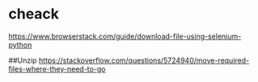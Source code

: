 # cheack
https://www.browserstack.com/guide/download-file-using-selenium-python


##Unzip
https://stackoverflow.com/questions/5724940/move-required-files-where-they-need-to-go
